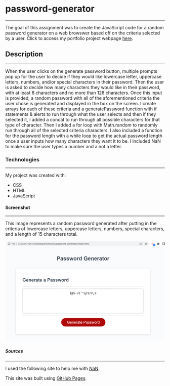 # password-generator

---

The goal of this assignment was to create the JavaScript code for a random password generator on a web browswer based off on the criteria selected by a user. Click to access my portfolio project webpage [here](https://github.com/caitoreilly/password-generator.git).

## Description

---

When the user clicks on the generate password button, multiple prompts pop up for the user to decide if they would like lowercase letter, uppercase letters, numbers, and/or special characters in their password. Then the user is asked to decide how many characters they would like in their password, with at least 8 characters and no more than 128 characters. Once this input is provided, a random password with all of the aforementioned criteria the user chose is generated and displayed in the box on the screen. I create arrays for each of these criteria and a generatePassword function with if statements & alerts to run through what the user selects and then if they selected it, I added a concat to run through all possible characters for that type of character. Then I added a for loop with Math.random to randomly run through all of the selected criteria characters. I also included a function for the password length with a while loop to get the actual password length once a user inputs how many characters they want it to be. I included NaN to make sure the user types a number and a not a letter.

### Technologies

---

My project was created with:

- CSS
- HTML
- JavaScript

#### Screenshot

---

This image represents a random password generated after putting in the criteria of lowercase letters, uppercase letters, numbers, special characters, and a length of 15 characters total.

![Password Generator](/assets/password-generator.png)

##### Sources

---

I used the following site to help me with [NaN](https://www.codegrepper.com/code-examples/javascript/javascript+nan+if+statement).

This site was built using [GitHub Pages](https://pages.github.com/).
